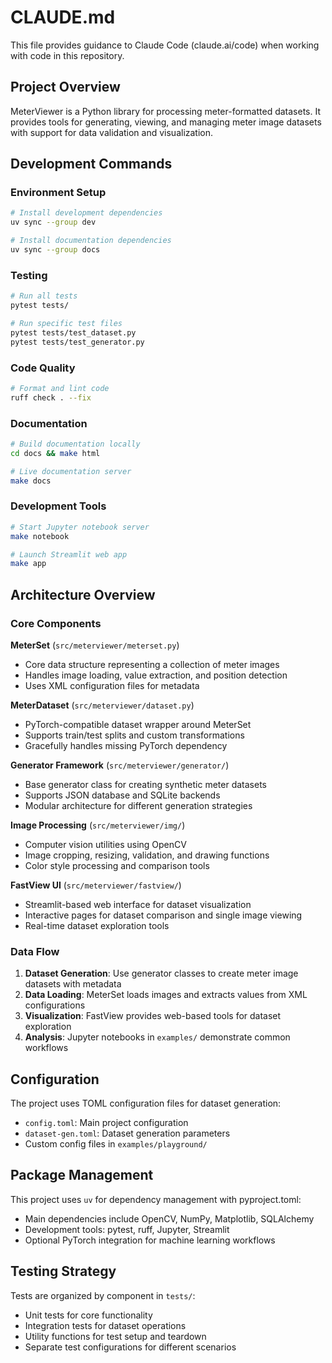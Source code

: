 # CLAUDE.md

This file provides guidance to Claude Code (claude.ai/code) when working with code in this repository.

## Project Overview

MeterViewer is a Python library for processing meter-formatted datasets. It provides tools for generating, viewing, and managing meter image datasets with support for data validation and visualization.

## Development Commands

### Environment Setup
```bash
# Install development dependencies
uv sync --group dev

# Install documentation dependencies  
uv sync --group docs
```

### Testing
```bash
# Run all tests
pytest tests/

# Run specific test files
pytest tests/test_dataset.py
pytest tests/test_generator.py
```

### Code Quality
```bash
# Format and lint code
ruff check . --fix
```

### Documentation
```bash
# Build documentation locally
cd docs && make html

# Live documentation server
make docs
```

### Development Tools
```bash
# Start Jupyter notebook server
make notebook

# Launch Streamlit web app
make app
```

## Architecture Overview

### Core Components

**MeterSet** (`src/meterviewer/meterset.py`)
- Core data structure representing a collection of meter images
- Handles image loading, value extraction, and position detection
- Uses XML configuration files for metadata

**MeterDataset** (`src/meterviewer/dataset.py`)
- PyTorch-compatible dataset wrapper around MeterSet
- Supports train/test splits and custom transformations
- Gracefully handles missing PyTorch dependency

**Generator Framework** (`src/meterviewer/generator/`)
- Base generator class for creating synthetic meter datasets
- Supports JSON database and SQLite backends
- Modular architecture for different generation strategies

**Image Processing** (`src/meterviewer/img/`)
- Computer vision utilities using OpenCV
- Image cropping, resizing, validation, and drawing functions
- Color style processing and comparison tools

**FastView UI** (`src/meterviewer/fastview/`)
- Streamlit-based web interface for dataset visualization
- Interactive pages for dataset comparison and single image viewing
- Real-time dataset exploration tools

### Data Flow

1. **Dataset Generation**: Use generator classes to create meter image datasets with metadata
2. **Data Loading**: MeterSet loads images and extracts values from XML configurations  
3. **Visualization**: FastView provides web-based tools for dataset exploration
4. **Analysis**: Jupyter notebooks in `examples/` demonstrate common workflows

## Configuration

The project uses TOML configuration files for dataset generation:
- `config.toml`: Main project configuration
- `dataset-gen.toml`: Dataset generation parameters
- Custom config files in `examples/playground/`

## Package Management

This project uses `uv` for dependency management with pyproject.toml:
- Main dependencies include OpenCV, NumPy, Matplotlib, SQLAlchemy
- Development tools: pytest, ruff, Jupyter, Streamlit
- Optional PyTorch integration for machine learning workflows

## Testing Strategy

Tests are organized by component in `tests/`:
- Unit tests for core functionality 
- Integration tests for dataset operations
- Utility functions for test setup and teardown
- Separate test configurations for different scenarios